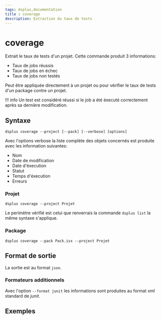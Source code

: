 ```yaml
---
tags: dsplus,documentation
title : coverage
description: Extraction du taux de tests
---
```



# coverage

Extrait le taux de tests d'un projet.
Cette commande produit 3 informations:

- Taux de jobs réussis
- Taux de jobs en échec
- Taux de jobs non testés

Peut être appliquée directement à un projet ou pour vérifier le taux de tests d'un package contre un projet.

!!! info
    Un test est considéré réussi si le job a été éxecuté correctement après sa dernière modification. 



## Syntaxe

```
dsplus coverage --project [--pack] [--verbose] [options]
```

Avec l'options verbose la liste complète des objets concernés est produite avec les information suivantes:

- Nom
- Date de modification
- Date d'éxecution
- Statut
- Temps d'éxecution
- Erreurs

### Projet

```
dsplus coverage --project Projet
```

Le perimètre vérifié est celui que renverrais la commande `dsplus list` la même syntaxe s'applique.

### Package
```
dsplus coverage --pack Pack.isx --project Projet
```


## Format de sortie

La sortie est au format `json`.


### Formateurs additionnels

Avec l'option `--format junit` les informations sont produites au format xml standard de *junit*.

## Exemples

